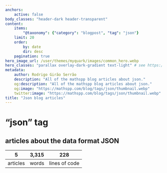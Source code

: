 ```yaml
---
anchors:
    active: false
body_classes: "header-dark header-transparent"
content:
    items:
        "@taxonomy": {"category": "blogpost", "tag": "json"}
    limit: 20
    order:
        by: date
        dir: desc
    pagination: true
hero_image_url: /user/themes/myquark/images/common_hero.webp
hero_classes: "parallax overlay-dark-gradient text-light" # see https://demo.getgrav.org/blog-skeleton/blog/hero-classes
metadata:
    author: Rodrigo Girão Serrão
    description: "All of the mathspp blog articles about json."
    og:description: "All of the mathspp blog articles about json."
    og:image: "https://mathspp.com/blog/tags/json/thumbnail.webp"
    twitter:image: "https://mathspp.com/blog/tags/json/thumbnail.webp"
title: "Json blog articles"
---
```


# “json” tag


## articles about the data format JSON



<table class="stats-table">
    <thead>
        <tr>
            <th style="text-align: center;">5</th>
            <th style="text-align: center;">3,315</th>
            <th style="text-align: center;">228</th>
        </tr>
    </thead>
    <tbody>
        <tr>
            <td style="text-align: center;">articles</td>
            <td style="text-align: center;">words</td>
            <td style="text-align: center;">lines of code</td>
        </tr>
    </tbody>
</table>